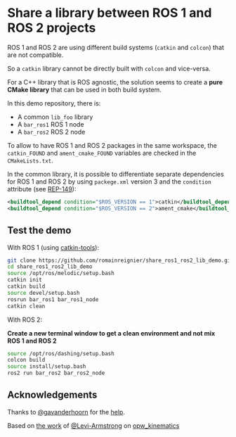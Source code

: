 # Share a library between ROS 1 and ROS 2 projects

ROS 1 and ROS 2 are using different build systems (`catkin` and `colcon`) that are not compatible.

So a `catkin` library cannot be directly built with `colcon` and vice-versa.

For a C++ library that is ROS agnostic, the solution seems to create a **pure CMake library** that can be used in both build system.

In this demo repository, there is:

- A common `lib_foo` library
- A `bar_ros1` ROS 1 node
- A `bar_ros2` ROS 2 node

To allow to have ROS 1 and ROS 2 packages in the same workspace, the `catkin_FOUND` and `ament_cmake_FOUND` variables are checked in the `CMakeLists.txt`.

In the common library, it is possible to differentiate separate dependencies for ROS 1 and ROS 2 by using `packege.xml` version 3 and the `condition` attribute (see [REP-149](http://www.ros.org/reps/rep-0149.html#id8)):

```xml
<buildtool_depend condition="$ROS_VERSION == 1">catkin</buildtool_depend>
<buildtool_depend condition="$ROS_VERSION == 2">ament_cmake</buildtool_depend>
```

## Test the demo

With ROS 1 (using [catkin-tools](https://catkin-tools.readthedocs.io/en/latest/)):
```bash
git clone https://github.com/romainreignier/share_ros1_ros2_lib_demo.git
cd share_ros1_ros2_lib_demo
source /opt/ros/melodic/setup.bash
catkin init
catkin build
source devel/setup.bash
rosrun bar_ros1 bar_ros1_node
catkin clean
```

With ROS 2:

**Create a new terminal window to get a clean environment and not mix ROS 1 and ROS 2**

```bash
source /opt/ros/dashing/setup.bash
colcon build
source install/setup.bash
ros2 run bar_ros2 bar_ros2_node
```

## Acknowledgements

Thanks to [@gavanderhoorn](https://github.com/gavanderhoorn) for the [help](https://answers.ros.org/question/328239/how-to-share-a-library-between-ros-1-and-ros-2/).

Based on [the work](https://github.com/Jmeyer1292/opw_kinematics/pull/25) of [@Levi-Armstrong](https://github.com/Levi-Armstrong) on [opw_kinematics](https://github.com/Jmeyer1292/opw_kinematics)
